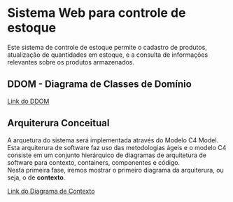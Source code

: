 # Sistema Web para controle de estoque

Este sistema de controle de estoque permite o cadastro de produtos, atualização de quantidades em estoque, e a consulta de informações relevantes sobre os produtos armazenados.  

## DDOM - Diagrama de Classes de Domínio

[Link do DDOM]([xx](https://github.com/Elildes/web-controle-estoque/blob/main/ddom/DDOM%20Controle%20de%20Estoques.jpg)https://github.com/Elildes/web-controle-estoque/blob/main/ddom/DDOM%20Controle%20de%20Estoques.jpg)  

## Arquiterura Conceitual

A arquetura do sistema será implementada através do Modelo C4 Model.  
Esta arquiterura de software faz uso das metodologias ágeis e o modelo C4 consiste em um conjunto hierárquico de diagramas de arquitetura de software para contexto, containers, componentes e código.  
Nesta primeira fase, iremos mostrar o primeiro diagrama da arquiterura, ou seja, o de **contexto**.  

[Link do Diagrama de Contexto](https://github.com/Elildes/web-controle-estoque/blob/main/arquitetura/Arquitetura%20controle%20estoque.jpg)
